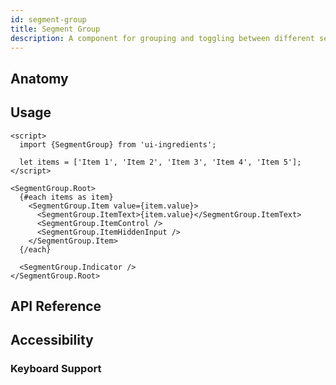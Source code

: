 ```yaml
---
id: segment-group
title: Segment Group
description: A component for grouping and toggling between different sections or options, often used for filters or navigation.
---
```


## Anatomy

## Usage

```svelte
<script>
  import {SegmentGroup} from 'ui-ingredients';

  let items = ['Item 1', 'Item 2', 'Item 3', 'Item 4', 'Item 5'];
</script>

<SegmentGroup.Root>
  {#each items as item}
    <SegmentGroup.Item value={item.value}>
      <SegmentGroup.ItemText>{item.value}</SegmentGroup.ItemText>
      <SegmentGroup.ItemControl />
      <SegmentGroup.ItemHiddenInput />
    </SegmentGroup.Item>
  {/each}

  <SegmentGroup.Indicator />
</SegmentGroup.Root>
```

## API Reference

## Accessibility

### Keyboard Support
